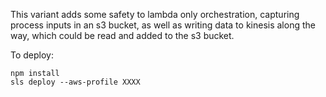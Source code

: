 This variant adds some safety to lambda only orchestration, capturing
process inputs in an s3 bucket, as well as writing data to kinesis
along the way, which could be read and added to the s3 bucket.

To deploy:

````console
npm install
sls deploy --aws-profile XXXX
````


